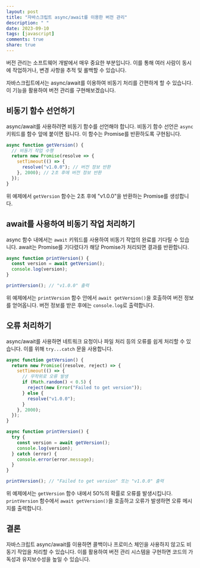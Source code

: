 ```yaml
---
layout: post
title: "자바스크립트 async/await를 이용한 버전 관리"
description: " "
date: 2023-09-10
tags: [javascript]
comments: true
share: true
---
```


버전 관리는 소프트웨어 개발에서 매우 중요한 부분입니다. 이를 통해 여러 사람이 동시에 작업하거나, 변경 사항을 추적 및 롤백할 수 있습니다.

자바스크립트에서는 async/await를 이용하여 비동기 처리를 간편하게 할 수 있습니다. 이 기능을 활용하여 버전 관리를 구현해보겠습니다.

## 비동기 함수 선언하기

async/await를 사용하려면 비동기 함수를 선언해야 합니다. 비동기 함수 선언은 `async` 키워드를 함수 앞에 붙이면 됩니다. 이 함수는 Promise를 반환하도록 구현됩니다.

```javascript
async function getVersion() {
  // 비동기 작업 수행
  return new Promise(resolve => {
    setTimeout(() => {
      resolve("v1.0.0"); // 버전 정보 반환
    }, 2000); // 2초 후에 버전 정보 반환
  });
}
```

위 예제에서 `getVersion` 함수는 2초 후에 "v1.0.0"을 반환하는 Promise를 생성합니다.

## await를 사용하여 비동기 작업 처리하기

async 함수 내에서는 `await` 키워드를 사용하여 비동기 작업의 완료를 기다릴 수 있습니다. await는 Promise를 기다렸다가 해당 Promise가 처리되면 결과를 반환합니다.

```javascript
async function printVersion() {
  const version = await getVersion();
  console.log(version);
}

printVersion(); // "v1.0.0" 출력
```

위 예제에서는 `printVersion` 함수 안에서 `await getVersion()`을 호출하여 버전 정보를 얻어옵니다. 버전 정보를 받은 후에는 `console.log`로 출력합니다.

## 오류 처리하기

async/await를 사용하면 네트워크 요청이나 파일 처리 등의 오류를 쉽게 처리할 수 있습니다. 이를 위해 `try...catch` 문을 사용합니다.

```javascript
async function getVersion() {
  return new Promise((resolve, reject) => {
    setTimeout(() => {
      // 무작위로 오류 발생
      if (Math.random() < 0.5) {
        reject(new Error("Failed to get version"));
      } else {
        resolve("v1.0.0");
      }
    }, 2000);
  });
}

async function printVersion() {
  try {
    const version = await getVersion();
    console.log(version);
  } catch (error) {
    console.error(error.message);
  }
}

printVersion(); // "Failed to get version" 또는 "v1.0.0" 출력
```

위 예제에서는 `getVersion` 함수 내에서 50%의 확률로 오류를 발생시킵니다. `printVersion` 함수에서 `await getVersion()`을 호출하고 오류가 발생하면 오류 메시지를 출력합니다.

## 결론

자바스크립트 async/await를 이용하면 콜백이나 프로미스 체인을 사용하지 않고도 비동기 작업을 처리할 수 있습니다. 이를 활용하여 버전 관리 시스템을 구현하면 코드의 가독성과 유지보수성을 높일 수 있습니다.